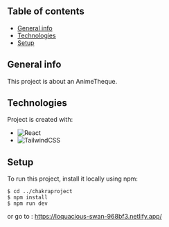 ## Table of contents
* [General info](#general-info)
* [Technologies](#technologies)
* [Setup](#setup)

## General info
This project is about an AnimeTheque.
	
## Technologies
Project is created with:
* ![React](https://img.shields.io/badge/react-%2320232a.svg?style=for-the-badge&logo=react&logoColor=%2361DAFB)
* ![TailwindCSS](https://img.shields.io/badge/tailwindcss-%2338B2AC.svg?style=for-the-badge&logo=tailwind-css&logoColor=white)
	
## Setup
To run this project, install it locally using npm:

```
$ cd ../chakraproject
$ npm install
$ npm run dev
```
or go to :
https://loquacious-swan-968bf3.netlify.app/
